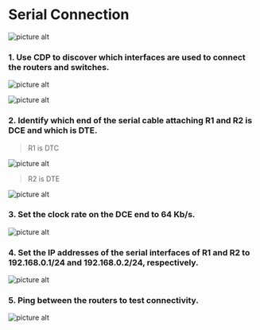 Serial Connection<a name="TOP"></a>
===================

![picture alt](../004%20Serial%20Connection/images/a.png "Title is optional")

### 1. Use CDP  to discover which interfaces are used to connect the routers and switches. ###
![picture alt](../004%20Serial%20Connection/images/ba.png "Title is optional")

![picture alt](../004%20Serial%20Connection/images/bb.png "Title is optional")

### 2. Identify which end of the serial cable attaching R1 and R2 is DCE and which is DTE. ###
>R1 is DTC

![picture alt](../004%20Serial%20Connection/images/c.png "Title is optional")

>R2 is DTE

![picture alt](../004%20Serial%20Connection/images/cb.png "Title is optional")

### 3. Set the clock rate on the DCE end to 64 Kb/s. ###
![picture alt](../004%20Serial%20Connection/images/d.png "Title is optional")

### 4. Set the IP addresses of the serial interfaces of R1 and R2 to 192.168.0.1/24 and 192.168.0.2/24, respectively. ###
![picture alt](../004%20Serial%20Connection/images/e.png "Title is optional")

### 5. Ping between the routers to test connectivity. ###
![picture alt](../004%20Serial%20Connection/images/f.png "Title is optional")